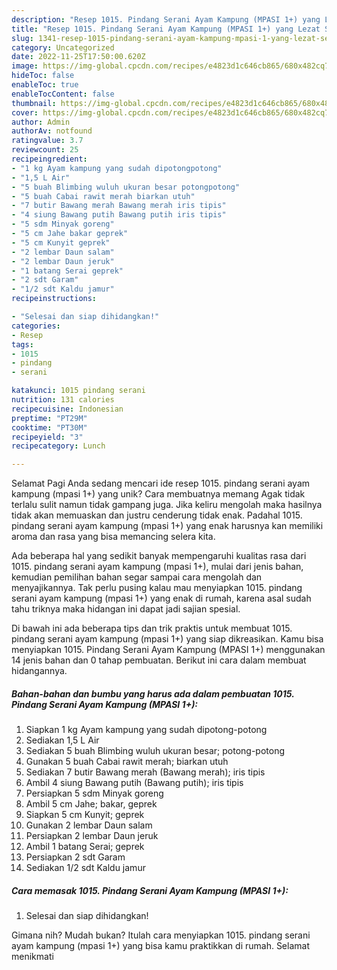 ```yaml
---
description: "Resep 1015. Pindang Serani Ayam Kampung (MPASI 1+) yang Lezat Sekali, Lezat"
title: "Resep 1015. Pindang Serani Ayam Kampung (MPASI 1+) yang Lezat Sekali, Lezat"
slug: 1341-resep-1015-pindang-serani-ayam-kampung-mpasi-1-yang-lezat-sekali-lezat
category: Uncategorized
date: 2022-11-25T17:50:00.620Z
image: https://img-global.cpcdn.com/recipes/e4823d1c646cb865/680x482cq70/1015-pindang-serani-ayam-kampung-mpasi-1-foto-resep-utama.jpg
hideToc: false
enableToc: true
enableTocContent: false
thumbnail: https://img-global.cpcdn.com/recipes/e4823d1c646cb865/680x482cq70/1015-pindang-serani-ayam-kampung-mpasi-1-foto-resep-utama.jpg
cover: https://img-global.cpcdn.com/recipes/e4823d1c646cb865/680x482cq70/1015-pindang-serani-ayam-kampung-mpasi-1-foto-resep-utama.jpg
author: Admin
authorAv: notfound
ratingvalue: 3.7
reviewcount: 25
recipeingredient:
- "1 kg Ayam kampung yang sudah dipotongpotong"
- "1,5 L Air"
- "5 buah Blimbing wuluh ukuran besar potongpotong"
- "5 buah Cabai rawit merah biarkan utuh"
- "7 butir Bawang merah Bawang merah iris tipis"
- "4 siung Bawang putih Bawang putih iris tipis"
- "5 sdm Minyak goreng"
- "5 cm Jahe bakar geprek"
- "5 cm Kunyit geprek"
- "2 lembar Daun salam"
- "2 lembar Daun jeruk"
- "1 batang Serai geprek"
- "2 sdt Garam"
- "1/2 sdt Kaldu jamur"
recipeinstructions:

- "Selesai dan siap dihidangkan!"
categories:
- Resep
tags:
- 1015
- pindang
- serani

katakunci: 1015 pindang serani 
nutrition: 131 calories
recipecuisine: Indonesian
preptime: "PT29M"
cooktime: "PT30M"
recipeyield: "3"
recipecategory: Lunch

---
```



Selamat Pagi Anda sedang mencari ide resep 1015. pindang serani ayam kampung (mpasi 1+) yang unik? Cara membuatnya memang Agak tidak terlalu sulit namun tidak gampang juga. Jika keliru mengolah maka hasilnya tidak akan memuaskan dan justru cenderung tidak enak. Padahal 1015. pindang serani ayam kampung (mpasi 1+) yang enak harusnya kan memiliki aroma dan rasa yang bisa memancing selera kita.




Ada beberapa hal yang sedikit banyak mempengaruhi kualitas rasa dari 1015. pindang serani ayam kampung (mpasi 1+), mulai dari jenis bahan, kemudian pemilihan bahan segar sampai cara mengolah dan menyajikannya. Tak perlu pusing kalau mau menyiapkan 1015. pindang serani ayam kampung (mpasi 1+) yang enak di rumah, karena asal sudah tahu triknya maka hidangan ini dapat jadi sajian spesial.


Di bawah ini ada beberapa tips dan trik praktis untuk membuat 1015. pindang serani ayam kampung (mpasi 1+) yang siap dikreasikan. Kamu bisa menyiapkan 1015. Pindang Serani Ayam Kampung (MPASI 1+) menggunakan 14 jenis bahan dan 0 tahap pembuatan. Berikut ini cara dalam membuat hidangannya.

<!--inarticleads1-->

##### Bahan-bahan dan bumbu yang harus ada dalam pembuatan 1015. Pindang Serani Ayam Kampung (MPASI 1+):

1. Siapkan 1 kg Ayam kampung yang sudah dipotong-potong
1. Sediakan 1,5 L Air
1. Sediakan 5 buah Blimbing wuluh ukuran besar; potong-potong
1. Gunakan 5 buah Cabai rawit merah; biarkan utuh
1. Sediakan 7 butir Bawang merah (Bawang merah); iris tipis
1. Ambil 4 siung Bawang putih (Bawang putih); iris tipis
1. Persiapkan 5 sdm Minyak goreng
1. Ambil 5 cm Jahe; bakar, geprek
1. Siapkan 5 cm Kunyit; geprek
1. Gunakan 2 lembar Daun salam
1. Persiapkan 2 lembar Daun jeruk
1. Ambil 1 batang Serai; geprek
1. Persiapkan 2 sdt Garam
1. Sediakan 1/2 sdt Kaldu jamur




<!--inarticleads2-->

##### Cara memasak 1015. Pindang Serani Ayam Kampung (MPASI 1+):


1. Selesai dan siap dihidangkan!



Gimana nih? Mudah bukan? Itulah cara menyiapkan 1015. pindang serani ayam kampung (mpasi 1+) yang bisa kamu praktikkan di rumah. Selamat menikmati
